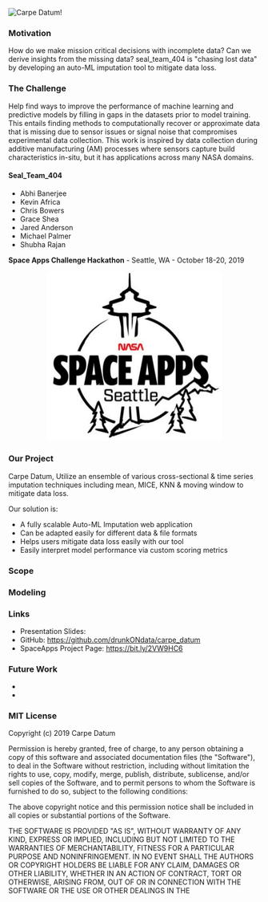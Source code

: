 ![Carpe Datum!](images/head.png)

### Motivation
How do we make mission critical decisions with incomplete data? Can we derive insights from the missing data? seal_team_404 is "chasing lost data" by developing an auto-ML imputation tool to mitigate data loss.


### The Challenge
Help find ways to improve the performance of machine learning and predictive models by filling in gaps in the datasets prior to model training. This entails finding methods to computationally recover or approximate data that is missing due to sensor issues or signal noise that compromises experimental data collection. This work is inspired by data collection during additive manufacturing (AM) processes where sensors capture build characteristics in-situ, but it has applications across many NASA domains.

#### Seal_Team_404
* Abhi Banerjee
* Kevin Africa
* Chris Bowers
* Grace Shea
* Jared Anderson
* Michael Palmer
* Shubha Rajan

**Space Apps Challenge Hackathon** - Seattle, WA - October 18-20, 2019

<p align="center">
  <img src="images/space_apps.png" width="350" title="NASA SpaceApps 2019 - Seattle ">
</p>

### Our Project
Carpe Datum, Utilize an ensemble of various cross-sectional & time series imputation techniques including mean, MICE, KNN & moving window to mitigate data loss.

Our solution is:

* A fully scalable Auto-ML Imputation web application
* Can be adapted easily for different data & file formats
* Helps users mitigate data loss easily with our tool
* Easily interpret model performance via custom scoring metrics

### Scope

### Modeling


### Links
- Presentation Slides: 
- GitHub: https://github.com/drunkONdata/carpe_datum
- SpaceApps Project Page: https://bit.ly/2VW9HC6

### Future Work
*
*

### MIT License
Copyright (c) 2019 Carpe Datum

Permission is hereby granted, free of charge, to any person obtaining a copy
of this software and associated documentation files (the "Software"), to deal
in the Software without restriction, including without limitation the rights
to use, copy, modify, merge, publish, distribute, sublicense, and/or sell
copies of the Software, and to permit persons to whom the Software is
furnished to do so, subject to the following conditions:

The above copyright notice and this permission notice shall be included in all
copies or substantial portions of the Software.

THE SOFTWARE IS PROVIDED "AS IS", WITHOUT WARRANTY OF ANY KIND, EXPRESS OR
IMPLIED, INCLUDING BUT NOT LIMITED TO THE WARRANTIES OF MERCHANTABILITY,
FITNESS FOR A PARTICULAR PURPOSE AND NONINFRINGEMENT. IN NO EVENT SHALL THE
AUTHORS OR COPYRIGHT HOLDERS BE LIABLE FOR ANY CLAIM, DAMAGES OR OTHER
LIABILITY, WHETHER IN AN ACTION OF CONTRACT, TORT OR OTHERWISE, ARISING FROM,
OUT OF OR IN CONNECTION WITH THE SOFTWARE OR THE USE OR OTHER DEALINGS IN THE
